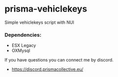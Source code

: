 # prisma-vehiclekeys
Simple vehiclekeys script with NUI

### Dependencies:

  - ESX Legacy
  - OXMysql
  
 
 
If you have questions you can connect me by discord. 

- https://discord.prismacollective.eu/
